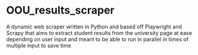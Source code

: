 # OOU_results_scraper
A dynamic web scraper written in Python and based off Playwright and Scrapy that aims to extract student results from the university page at ease depending on user input and meant to be able to run in parallel in times of multiple input to save time 
